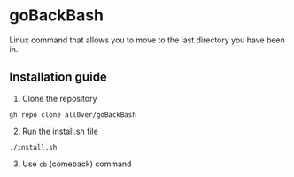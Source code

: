 # goBackBash
Linux command that allows you to move to the last directory you have been in.
## Installation guide
1. Clone the repository

`gh repo clone all0ver/goBackBash`

2. Run the install.sh file

`./install.sh`

3. Use `cb` (comeback) command
